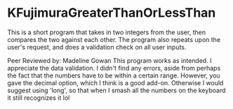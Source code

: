 # KFujimuraGreaterThanOrLessThan
This is a short program that takes in two integers from the user, then compares the two against each other. The program also repeats upon the user's request, and does a validation check on all user inputs.

Peer Reviewed by: Madeline Gowan
This program works as intended. I appreciate the data validation. I didn't find any errors, aside from perhaps the fact that the numbers have to be within a certain range. However, you gave the decimal option, which I think is a good add-on. Otherwise I would suggest using 'long', so that when I smash all the numbers on the keyboard it still recognizes it lol
